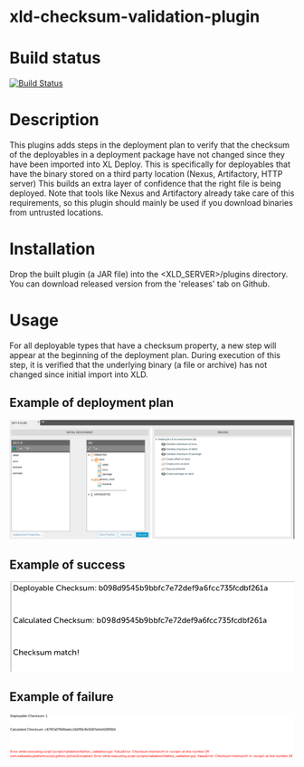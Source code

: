 # xld-checksum-validation-plugin

# Build status #

[![Build Status](https://travis-ci.org/xebialabs-community/xld-checksum-validation-plugin.svg?branch=master)](https://travis-ci.org/xebialabs-community/xld-checksum-validation-plugin)

# Description

This plugins adds steps in the deployment plan to verify that the checksum of the deployables in a deployment package have not changed since they have been imported into XL Deploy. This is specifically for deployables that have the binary stored on a third party location (Nexus, Artifactory, HTTP server) This builds an extra layer of confidence that the right file is being deployed. Note that tools like Nexus and Artifactory already take care of this requirements, so this plugin should mainly be used if you download binaries from untrusted locations.

# Installation
Drop the built plugin (a JAR file) into the \<XLD_SERVER\>/plugins directory. You can download released version from the 'releases' tab on Github.

# Usage
For all deployable types that have a checksum property, a new step will appear at the beginning of the deployment plan. During execution of this step, it is verified that the underlying binary (a file or archive) has not changed since initial import into XLD.

## Example of deployment plan
![Preview](/docs/img/preview.png)

## Example of success
![Success](/docs/img/success.png)

## Example of failure
![Failure](/docs/img/failure.png)